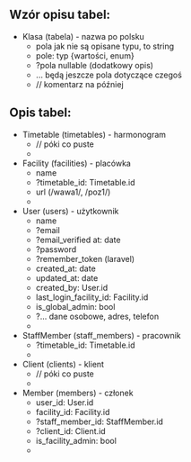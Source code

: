 ## Wzór opisu tabel:
- Klasa (tabela) - nazwa po polsku
  - pola jak nie są opisane typu, to string
  - pole: typ {wartości, enum}
  - ?pola nullable (dodatkowy opis)
  - ... będą jeszcze pola dotyczące czegoś
  - // komentarz na później

## Opis tabel:
- Timetable (timetables) - harmonogram
  - // póki co puste
  -
- Facility (facilities) - placówka
  - name
  - ?timetable_id: Timetable.id
  - url (/wawa1/, /poz1/)
  -
- User (users) - użytkownik
  - name
  - ?email
  - ?email_verified at: date
  - ?password
  - ?remember_token (laravel)
  - created_at: date
  - updated_at: date
  - created_by: User.id
  - last_login_facility_id: Facility.id
  - is_global_admin: bool
  - ?... dane osobowe, adres, telefon
  -
- StaffMember (staff_members) - pracownik
  - ?timetable_id: Timetable.id
  - 
- Client (clients) - klient
  - // póki co puste
  - 
- Member (members) - członek
  - user_id: User.id
  - facility_id: Facility.id
  - ?staff_member_id: StaffMember.id
  - ?client_id: Client.id
  - is_facility_admin: bool
  - 
